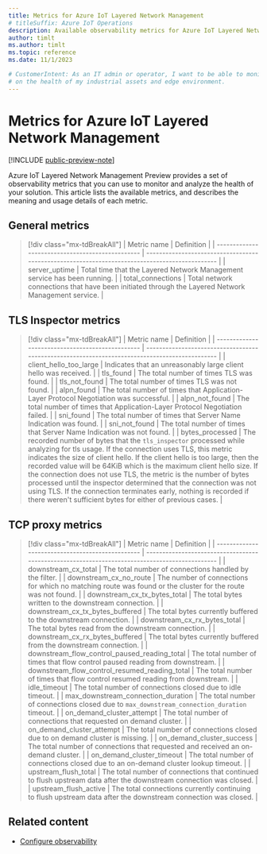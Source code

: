 ```yaml
---
title: Metrics for Azure IoT Layered Network Management
# titleSuffix: Azure IoT Operations
description: Available observability metrics for Azure IoT Layered Network Management to monitor the health and performance of your solution.
author: timlt
ms.author: timlt
ms.topic: reference
ms.date: 11/1/2023

# CustomerIntent: As an IT admin or operator, I want to be able to monitor and visualize data 
# on the health of my industrial assets and edge environment. 
---
```


# Metrics for Azure IoT Layered Network Management

[!INCLUDE [public-preview-note](../includes/public-preview-note.md)]

Azure IoT Layered Network Management Preview provides a set of observability metrics that you can use to monitor and analyze the health of your solution.  This article lists the available metrics, and describes the meaning and usage details of each metric. 

## General metrics

> [!div class="mx-tdBreakAll"]
> | Metric name                                      | Definition                                                                                     | 
> | ------------------------------------------------ | ---------------------------------------------------------------------------------------------- |
> | server_uptime | Total time that the Layered Network Management service has been running. |
> | total_connections | Total network connections that have been initiated through the Layered Network Management service.  |

## TLS Inspector metrics

> [!div class="mx-tdBreakAll"]
> | Metric name                                      | Definition                                                                                     | 
> | ------------------------------------------------ | ---------------------------------------------------------------------------------------------- |
> | client_hello_too_large | Indicates that an unreasonably large client hello was received. |
> | tls_found | The total number of times TLS was found. |
> | tls_not_found | The total number of times TLS was not found. |
> | alpn_found | The total number of times that Application-Layer Protocol Negotiation was successful. |
> | alpn_not_found | The total number of times that Application-Layer Protocol Negotiation failed. |
> | sni_found | The total number of times that Server Name Indication was found. |
> | sni_not_found | The total number of times that Server Name Indication was not found. |
> | bytes_processed | The recorded number of bytes that the `tls_inspector` processed while analyzing for tls usage. If the connection uses TLS, this metric indicates the size of client hello. If the client hello is too large, then the recorded value will be 64KiB which is the maximum client hello size. If the connection does not use TLS, the metric is the number of bytes processed until the inspector determined that the connection was not using TLS. If the connection terminates early, nothing is recorded if there weren't sufficient bytes for either of previous cases. |

## TCP proxy metrics

> [!div class="mx-tdBreakAll"]
> | Metric name                                      | Definition                                                                                     | 
> | ------------------------------------------------ | ---------------------------------------------------------------------------------------------- |
> | downstream_cx_total | The total number of connections handled by the filter. |
> | downstream_cx_no_route | The number of connections for which no matching route was found or the cluster for the route was not found. |
> | downstream_cx_tx_bytes_total | The total bytes written to the downstream connection. |
> | downstream_cx_tx_bytes_buffered | The total bytes currently buffered to the downstream connection. |
> | downstream_cx_rx_bytes_total | The total bytes read from the downstream connection. |
> | downstream_cx_rx_bytes_buffered | The total bytes currently buffered from the downstream connection. |
> | downstream_flow_control_paused_reading_total | The total number of times that flow control paused reading from downstream. |
> | downstream_flow_control_resumed_reading_total | The total number of times that flow control resumed reading from downstream. |
> | idle_timeout | The total number of connections closed due to idle timeout. |
> | max_downstream_connection_duration | The total number of connections closed due to `max_downstream_connection_duration` timeout. |
> | on_demand_cluster_attempt | The total number of connections that requested on demand cluster. |
> | on_demand_cluster_attempt | The total number of connections closed due to on demand cluster is missing. |
> | on_demand_cluster_success | The total number of connections that requested and received an on-demand cluster. |
> | on_demand_cluster_timeout | The total number of connections closed due to an on-demand cluster lookup timeout. |
> | upstream_flush_total | The total number of connections that continued to flush upstream data after the downstream connection was closed. |
> | upstream_flush_active | The total connections currently continuing to flush upstream data after the downstream connection was closed. |


## Related content

- [Configure observability](../monitor/howto-configure-observability.md)